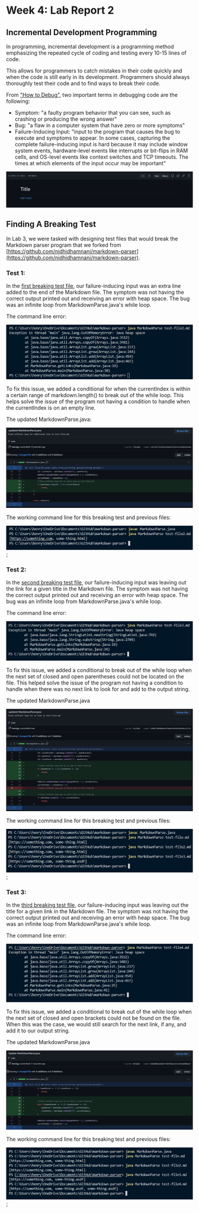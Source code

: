 # Week 4: Lab Report 2

## Incremental Development Programming
In programming, incremental development is a programming method emphasizing the repeated cycle of coding and testing every 10-15 lines of code.

This allows for programmers to catch mistakes in their code quickly and when the code is still early in its development. Programmers should always thoroughly test their code and to find ways to break their code.

From ["How to Debug"](https://blog.regehr.org/archives/199), two important terms in debugging code are the following:
- Symptom: "a faulty program behavior that you can see, such as crashing or producing the wrong answer"
- Bug: "a flaw in a computer system that have zero or more symptoms"
- Failure-Inducing Input: "input to the program that causes the bug to execute and symptoms to appear. In some cases, capturing the complete failure-inducing input is hard because it may include window system events, hardware-level events like interrupts or bit-flips in RAM cells, and OS-level events like context switches and TCP timeouts. The times at which elements of the input occur may be important"

![](lab3Screenshots/file1.png)

## Finding A Breaking Test
In Lab 3, we were tasked with designing test files that would break the Markdown parser program that we forked from [https://github.com/nidhidhamnani/markdown-parser](https://github.com/nidhidhamnani/markdown-parser).

### Test 1:
In the [first breaking test file](https://github.com/henrigy/markdown-parser/commit/75b3a682c274fe986d6a260f09a463bb7ce7a739), our failure-inducing input was an extra line added to the end of the Markdown file. The symptom was not having the correct output printed out and receiving an error with heap space. The bug was an infinite loop from MarkdownParse.java's while loop.

The command line error:

![error1](lab3Screenshots/error1.png)

To fix this issue, we added a conditional for when the currentIndex is within a certain range of markdown.length() to break out of the while loop. This helps solve the issue of the program not having a condition to handle when the currentIndex is on an empty line.

The updated MarkdownParse.java:

![updated1](lab3Screenshots/updatedError1.png)

The working command line for this breaking test and previous files:

![working1](lab3Screenshots/working1.png);

### Test 2:
In the [second breaking test file](https://github.com/henrigy/markdown-parser/commit/76cf945592be8639a387d57dae45db7684e336f2), our failure-inducing input was leaving out the link for a given title in the Markdown file. The symptom was not having the correct output printed out and receiving an error with heap space. The bug was an infinite loop from MarkdownParse.java's while loop.

The command line error:

![error2](lab3Screenshots/error2.png)

To fix this issue, we added a conditional to break out of the while loop when the next set of closed and open parentheses could not be located on the file. This helped solve the issue of the program not having a condition to handle when there was no next link to look for and add to the output string.

The updated MarkdownParse.java

![updated2](lab3Screenshots/updatedError2.png)

The working command line for this breaking test and previous files:

![working2](lab3Screenshots/working2.png);


### Test 3:
In the [third breaking test file](https://github.com/henrigy/markdown-parser/commit/287dad48c71d1277d98c2d39915a3cfc0dce60ef), our failure-inducing input was leaving out the title for a given link in the Markdown file. The symptom was not having the correct output printed out and receiving an error with heap space. The bug was an infinite loop from MarkdownParse.java's while loop.

The command line error:

![error3](lab3Screenshots/error3.png)

To fix this issue, we added a conditional to break out of the while loop when the next set of closed and open brackets could not be found on the file. When this was the case, we would still search for the next link, if any, and add it to our output string.

The updated MarkdownParse.java

![updated3](lab3Screenshots/updatedError3.png)

The working command line for this breaking test and previous files:

![working3](lab3Screenshots/working3.png);